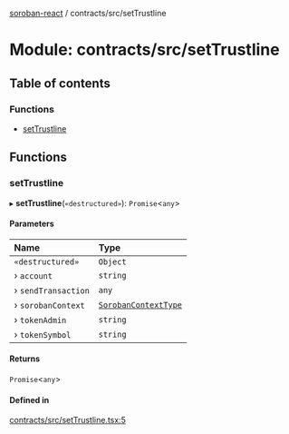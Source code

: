 [soroban-react](../README.md) / contracts/src/setTrustline

# Module: contracts/src/setTrustline

## Table of contents

### Functions

- [setTrustline](contracts_src_setTrustline.md#settrustline)

## Functions

### setTrustline

▸ **setTrustline**(`«destructured»`): `Promise`<`any`\>

#### Parameters

| Name | Type |
| :------ | :------ |
| `«destructured»` | `Object` |
| › `account` | `string` |
| › `sendTransaction` | `any` |
| › `sorobanContext` | [`SorobanContextType`](../interfaces/core_src_SorobanContext.SorobanContextType.md) |
| › `tokenAdmin` | `string` |
| › `tokenSymbol` | `string` |

#### Returns

`Promise`<`any`\>

#### Defined in

[contracts/src/setTrustline.tsx:5](https://github.com/mauroepce/soroban-react/blob/486e5d4/packages/contracts/src/setTrustline.tsx#L5)
